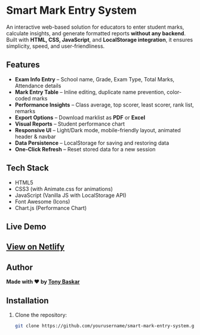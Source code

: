 # Smart Mark Entry System  

An interactive web-based solution for educators to enter student marks, calculate insights, and generate formatted reports **without any backend**. Built with **HTML, CSS, JavaScript**, and **LocalStorage integration**, it ensures simplicity, speed, and user-friendliness.  

## Features  
- **Exam Info Entry** – School name, Grade, Exam Type, Total Marks, Attendance details  
- **Mark Entry Table** – Inline editing, duplicate name prevention, color-coded marks  
- **Performance Insights** – Class average, top scorer, least scorer, rank list, remarks  
- **Export Options** – Download marklist as **PDF** or **Excel**  
- **Visual Reports** – Student performance chart  
- **Responsive UI** – Light/Dark mode, mobile-friendly layout, animated header & navbar  
- **Data Persistence** – LocalStorage for saving and restoring data  
- **One-Click Refresh** – Reset stored data for a new session  

## Tech Stack  
- HTML5  
- CSS3 (with Animate.css for animations)  
- JavaScript (Vanilla JS with LocalStorage API)  
- Font Awesome (Icons)  
- Chart.js (Performance Chart)  

## Live Demo  
[View on Netlify](https://digitalmarkentrysystembts.netlify.app/)  
---

## Author  
**Made with ❤️ by [Tony Baskar](https://www.linkedin.com/in/tonybaskar)**


## Installation  
1. Clone the repository:  
   ```bash
   git clone https://github.com/yourusername/smart-mark-entry-system.git
